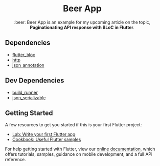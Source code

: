 <h1 align="center">Beer App</h1>

<p align="center">:beer: Beer App is an example for my upcoming article on the topic, <b>Paginationating API response with BLoC in Flutter</b>.</p>

## Dependencies

- [flutter_bloc](https://pub.dev/packages/flutter_bloc)
- [http](https://pub.dev/packages/http)
- [json_annotation](https://pub.dev/packages/json_annotation)

## Dev Dependencies

- [build_runner](https://pub.dev/packages/build_runner)
- [json_serializable](https://pub.dev/packages/json_serializable)

## Getting Started

A few resources to get you started if this is your first Flutter project:

- [Lab: Write your first Flutter app](https://flutter.dev/docs/get-started/codelab)
- [Cookbook: Useful Flutter samples](https://flutter.dev/docs/cookbook)

For help getting started with Flutter, view our
[online documentation](https://flutter.dev/docs), which offers tutorials,
samples, guidance on mobile development, and a full API reference.

